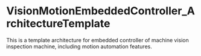 # VisionMotionEmbeddedController_ArchitectureTemplate
This is a template architecture for embedded controller of machine vision inspection machine, including motion automation features.
